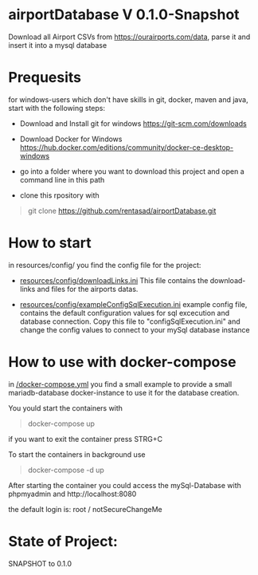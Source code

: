 # airportDatabase V 0.1.0-Snapshot
Download all Airport CSVs from https://ourairports.com/data, parse it and insert it into a mysql database

# Prequesits

for windows-users which don't have skills in git, docker, maven and java, start with the following steps:
- Download and Install git for windows
  https://git-scm.com/downloads

- Download Docker for Windows
  https://hub.docker.com/editions/community/docker-ce-desktop-windows

- go into a folder where you want to download this project and open a command line in this path
- clone this rpository with
> git clone https://github.com/rentasad/airportDatabase.git


# How to start

in resources/config/ you find the config file for the project:

- [resources/config/downloadLinks.ini](resources/config/downloadLinks.ini)
  This file contains the download-links and files for the airports datas. 

- [resources/config/exampleConfigSqlExecution.ini](resources/config/exampleConfigSqlExecution.ini)
  example config file, contains the default configuration values for sql excecution and database connection. 
  Copy this file to "configSqlExecution.ini" and change the config values to connect to your mySql database instance

# How to use with  docker-compose
in [/docker-compose.yml](/docker-compose.yml) you find a small example to provide a 
small mariadb-database docker-instance to use it for the database creation.

You yould start the containers with 
> docker-compose up

if you want to exit the container press STRG+C 

To start the containers in background use

> docker-compose -d up

After starting the container you could access the mySql-Database with phpmyadmin and 
http://localhost:8080

the default login is: root / notSecureChangeMe



# State of Project:
SNAPSHOT to 0.1.0
